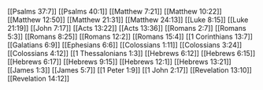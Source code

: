[[Psalms 37:7]]
[[Psalms 40:1]]
[[Matthew 7:21]]
[[Matthew 10:22]]
[[Matthew 12:50]]
[[Matthew 21:31]]
[[Matthew 24:13]]
[[Luke 8:15]]
[[Luke 21:19]]
[[John 7:17]]
[[Acts 13:22]]
[[Acts 13:36]]
[[Romans 2:7]]
[[Romans 5:3]]
[[Romans 8:25]]
[[Romans 12:2]]
[[Romans 15:4]]
[[1 Corinthians 13:7]]
[[Galatians 6:9]]
[[Ephesians 6:6]]
[[Colossians 1:11]]
[[Colossians 3:24]]
[[Colossians 4:12]]
[[1 Thessalonians 1:3]]
[[Hebrews 6:12]]
[[Hebrews 6:15]]
[[Hebrews 6:17]]
[[Hebrews 9:15]]
[[Hebrews 12:1]]
[[Hebrews 13:21]]
[[James 1:3]]
[[James 5:7]]
[[1 Peter 1:9]]
[[1 John 2:17]]
[[Revelation 13:10]]
[[Revelation 14:12]]
